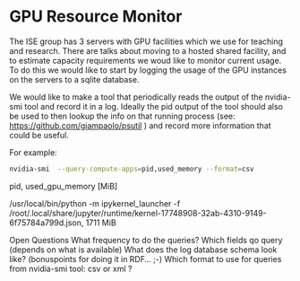 # GPU Resource Monitor

The ISE group has 3 servers with GPU facilities which we use for teaching and research.
There are talks about moving to a hosted shared facility, and to estimate capacity requirements we woud like to monitor current usage.
To do this we would like to start by logging the usage of the GPU instances on the servers to a sqlite database.

We would like to make a tool that periodically reads the output of the nvidia-smi tool and record it in a log. Ideally the pid output of the tool should also be used to then lookup the info on that running process (see: https://github.com/giampaolo/psutil ) and record more information that could be useful.

For example:
```bash
nvidia-smi  --query-compute-apps=pid,used_memory --format=csv
```

pid, used_gpu_memory [MiB]

/usr/local/bin/python -m ipykernel_launcher -f /root/.local/share/jupyter/runtime/kernel-17748908-32ab-4310-9149-6f75784a799d.json, 1711 MiB


Open Questions
What frequency to do the queries?
Which fields qo query (depends on what is available)
What does the log database schema look like? (bonuspoints for doing it in RDF… ;-)
Which format to use for queries from nvidia-smi tool: csv or xml ?
